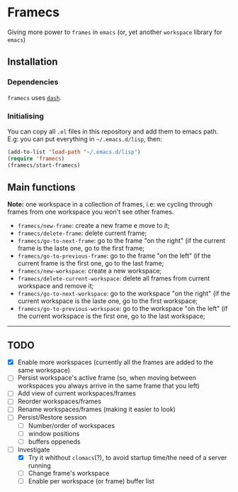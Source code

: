 # Framecs 

Giving more power to `frames` in `emacs` (or, yet another `workspace` library for `emacs`)

## Installation


### Dependencies
`framecs` uses [`dash`](https://github.com/magnars/dash.el).

### Initialising

You can copy all `.el` files in this repository and add them to emacs path. E.g: you can put everything in `~/.emacs.d/lisp`, then:

```el
(add-to-list 'load-path "~/.emacs.d/lisp")
(require 'framecs)
(framecs/start-framecs)
```

## Main functions

**Note:** one workspace in a collection of frames, i.e: we cycling through frames from one workspace you won't see other frames.

- `framecs/new-frame`: create a new frame e move to it;
- `framecs/delete-frame`: delete current frame;
- `framecs/go-to-next-frame`: go to the frame "on the right" (if the current frame is the laste one, go to the first frame;
- `framecs/go-to-previous-frame`: go to the frame "on the left" (if the current frame is the first one, go to the last frame;
- `framecs/new-workspace`: create a new workspace;
- `framecs/delete-current-workspace`: delete all frames from current workspace and remove it;
- `framecs/go-to-next-workspace`: go to the workspace "on the right" (if the current workspace is the laste one, go to the first workspace;
- `framecs/go-to-previous-workspace`: go to the workspace "on the left" (if the current workspace is the first one, go to the last workspace;

-------

## TODO
- [x] Enable more workspaces (currently all the frames are added to the same workspace)
- [ ] Persist workspace's active frame (so, when moving between workspaces you always arrive in the same frame that you left)
- [ ] Add view of current workspaces/frames
- [ ] Reorder workspaces/frames
- [ ] Rename workspaces/frames (making it easier to look)
- [ ] Persist/Restore session
  - [ ] Number/order of workspaces
  - [ ] window positions
  - [ ] buffers oppeneds
- [ ] Investigate
  - [x] Try it whithout `clomacs`(?), to avoid startup time/the need of a server running
  - [ ] Change frame's workspace
  - [ ] Enable per workspace (or frame) buffer list
